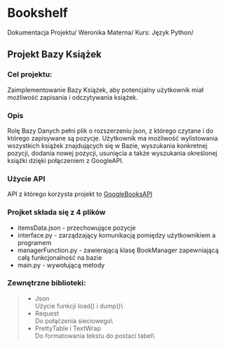 # Bookshelf

Dokumentacja Projektu/ 
Weronika Materna/
Kurs: Język Python/



## Projekt Bazy Książek

### Cel projektu:
Zaimplementowanie Bazy Książek, aby potencjalny użytkownik miał 
możliwość zapisania i odczytywania książek.
### Opis
Rolę Bazy Danych pełni plik o rozszerzeniu json, z którego czytane i  do którego zapisywane są pozycje. 
Użytkownik ma możliwość wylistowania wszystkich książek znajdujących się w Bazie, wyszukania konkretnej pozycji, 
dodania nowej pozycji, usunięcia a także wyszukania określonej książki dzięki połączeniem z GoogleAPI.
### Użycie API
API z którego korzysta projekt to [GoogleBooksAPI](https://developers.google.com/books)
### Projket składa się z 4 plików
* itemsData.json - przechowujące pozycje
* interface.py - zarządzający komunikacją pomiędzy użytkownikiem a programem
* managerFunction.py - zawierającą klasę BookManager zapewniającą całą funkcjonalność na
bazie
* main.py - wywołującą metody
### Zewnętrzne biblioteki:
> * Json \
  Użycie funkcji load() i dump()\
> * Request\
  Do połąćzenia sieciowego\
> * PrettyTable i TextWrap \
  Do formatowania tekstu do postaci tabel\
